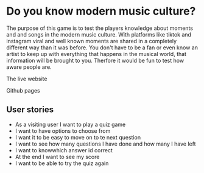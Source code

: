 # Do you know modern music culture?

The purpose of this game is to test the players knowledge about moments and and songs in the modern music culture. With platforms like tiktok and instagram viral and well known moments are shared in a completely different way than it was before. You don't have to be a fan or even know an artist to keep up with everything that happens in the musical world, that information will be brought to you. Therfore it would be fun to test how aware people are.

<!-- Add am i responsive-->

The live website

Github pages

## User stories

* As a visiting user I want to play a quiz game
* I want to have options to choose from
* I want it to be easy to move on to te next question
* I want to see how many questions I have done and how many I have left
* I want to knowwhich answer id correct
* At the end I want to see my score
* I want to be able to try the quiz again